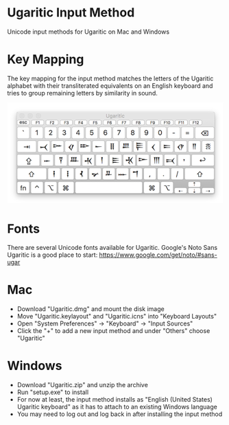 # Ugaritic Input Method
Unicode input methods for Ugaritic on Mac and Windows

# Key Mapping
The key mapping for the input method matches the letters of the Ugaritic alphabet with their transliterated equivalents on an English keyboard and tries to group remaining letters by similarity in sound.

![Key Mapping](ugaritic-key-mapping.png)

# Fonts
There are several Unicode fonts available for Ugaritic. Google's Noto Sans Ugaritic is a good place to start:
https://www.google.com/get/noto/#sans-ugar

# Mac
- Download "Ugaritic.dmg" and mount the disk image
- Move "Ugaritic.keylayout" and "Ugaritic.icns" into "Keyboard Layouts"
- Open "System Preferences" -> "Keyboard" -> "Input Sources"
- Click the "+" to add a new input method and under "Others" choose "Ugaritic"

# Windows
- Download "Ugaritic.zip" and unzip the archive
- Run "setup.exe" to install
- For now at least, the input method installs as "English (United States) Ugaritic keyboard" as it has to attach to an existing Windows language
- You may need to log out and log back in after installing the input method
